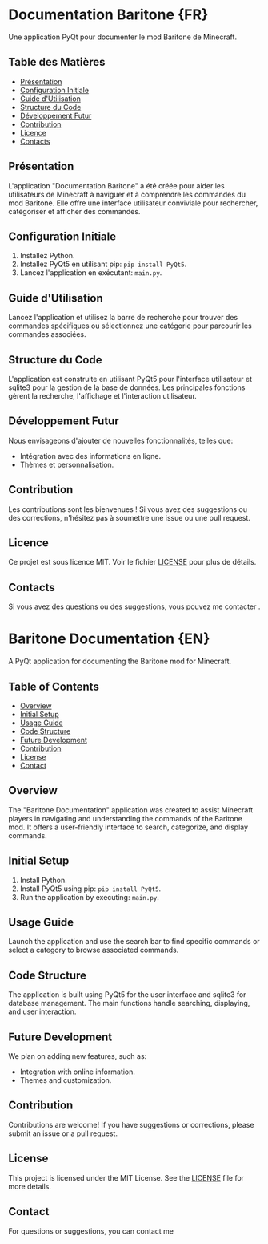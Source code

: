 # Documentation Baritone {FR}

Une application PyQt pour documenter le mod Baritone de Minecraft.

## Table des Matières

- [Présentation](#présentation)
- [Configuration Initiale](#configuration-initiale)
- [Guide d'Utilisation](#guide-dutilisation)
- [Structure du Code](#structure-du-code)
- [Développement Futur](#développement-futur)
- [Contribution](#contribution)
- [Licence](#licence)
- [Contacts](#contacts)

## Présentation

L'application "Documentation Baritone" a été créée pour aider les utilisateurs de Minecraft à naviguer et à comprendre les commandes du mod Baritone. Elle offre une interface utilisateur conviviale pour rechercher, catégoriser et afficher des commandes.

## Configuration Initiale

1. Installez Python.
2. Installez PyQt5 en utilisant pip: `pip install PyQt5`.
3. Lancez l'application en exécutant: `main.py`.

## Guide d'Utilisation

Lancez l'application et utilisez la barre de recherche pour trouver des commandes spécifiques ou sélectionnez une catégorie pour parcourir les commandes associées.

## Structure du Code

L'application est construite en utilisant PyQt5 pour l'interface utilisateur et sqlite3 pour la gestion de la base de données. Les principales fonctions gèrent la recherche, l'affichage et l'interaction utilisateur.

## Développement Futur

Nous envisageons d'ajouter de nouvelles fonctionnalités, telles que:
- Intégration avec des informations en ligne.
- Thèmes et personnalisation.

## Contribution

Les contributions sont les bienvenues ! Si vous avez des suggestions ou des corrections, n'hésitez pas à soumettre une issue ou une pull request.

## Licence

Ce projet est sous licence MIT. Voir le fichier [LICENSE](LICENSE) pour plus de détails.

## Contacts

Si vous avez des questions ou des suggestions, vous pouvez me contacter .



# Baritone Documentation {EN}

A PyQt application for documenting the Baritone mod for Minecraft.

## Table of Contents

- [Overview](#overview)
- [Initial Setup](#initial-setup)
- [Usage Guide](#usage-guide)
- [Code Structure](#code-structure)
- [Future Development](#future-development)
- [Contribution](#contribution)
- [License](#license)
- [Contact](#contact)

## Overview

The "Baritone Documentation" application was created to assist Minecraft players in navigating and understanding the commands of the Baritone mod. It offers a user-friendly interface to search, categorize, and display commands.

## Initial Setup

1. Install Python.
2. Install PyQt5 using pip: `pip install PyQt5`.
3. Run the application by executing: `main.py`.

## Usage Guide

Launch the application and use the search bar to find specific commands or select a category to browse associated commands.

## Code Structure

The application is built using PyQt5 for the user interface and sqlite3 for database management. The main functions handle searching, displaying, and user interaction.

## Future Development

We plan on adding new features, such as:
- Integration with online information.
- Themes and customization.

## Contribution

Contributions are welcome! If you have suggestions or corrections, please submit an issue or a pull request.

## License

This project is licensed under the MIT License. See the [LICENSE](LICENSE) file for more details.

## Contact

For questions or suggestions, you can contact me


